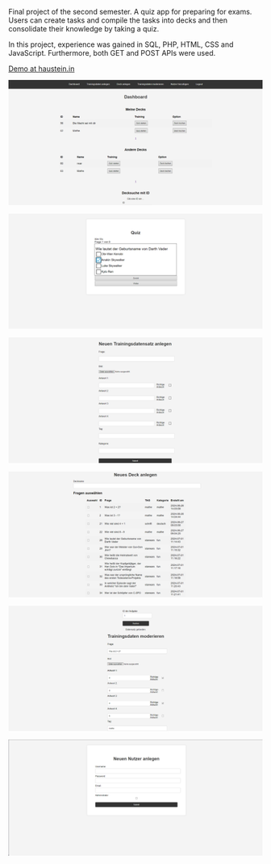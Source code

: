 Final project of the second semester. A quiz app for preparing for exams. Users can create tasks and compile the tasks into decks and then consolidate their knowledge by taking a quiz.

In this project, experience was gained in SQL, PHP, HTML, CSS and JavaScript. Furthermore, both GET and POST APIs were used.

[Demo at haustein.in](https://haustein.in/trainingswebseite-quiz-php)

![Dashboard](img/dashboard.png)

![Quiz](img/quiz.png)

![Datenanlegen](img/datenanlegen.png)

![Deckanlegen](img/deckanlegen.png)

![Moderation](img/datenmoderieren.png)

![Nutzeranlegen](img/nutzeranlegen.png)
